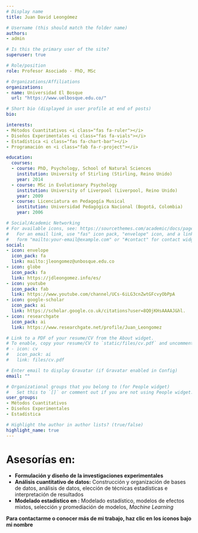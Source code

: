 ```yaml
---
# Display name
title: Juan David Leongómez

# Username (this should match the folder name)
authors:
- admin

# Is this the primary user of the site?
superuser: true

# Role/position
role: Profesor Asociado - PhD, MSc

# Organizations/Affiliations
organizations:
- name: Universidad El Bosque
  url: "https://www.uelbosque.edu.co/"

# Short bio (displayed in user profile at end of posts)
bio:

interests:
- Métodos Cuantitativos <i class="fas fa-ruler"></i>
- Diseños Experimentales <i class="fas fa-vials"></i>
- Estadística <i class="fas fa-chart-bar"></i>
- Programación en <i class="fab fa-r-project"></i>

education:
  courses:
  - course: PhD, Psychology, School of Natural Sciences
    institution: University of Stirling (Stirling, Reino Unido)
    year: 2014
  - course: MSc in Evolutionary Psychology
    institution: University of Liverpool (Liverpool, Reino Unido)
    year: 2009
  - course: Licenciatura en Pedagogía Musical
    institution: Universidad Pedagógica Nacional (Bogotá, Colombia)
    year: 2006

# Social/Academic Networking
# For available icons, see: https://sourcethemes.com/academic/docs/page-builder/#icons
#   For an email link, use "fas" icon pack, "envelope" icon, and a link in the
#   form "mailto:your-email@example.com" or "#contact" for contact widget.
social:
- icon: envelope
  icon_pack: fa
  link: mailto:jleongomez@unbosque.edu.co
- icon: globe
  icon_pack: fa
  link: https://jdleongomez.info/es/
- icon: youtube
  icon_pack: fab
  link: https://www.youtube.com/channel/UCs-6iLG3cnZwtGFcvyObPpA
- icon: google-scholar
  icon_pack: ai
  link: https://scholar.google.co.uk/citations?user=8Q0jKHsAAAAJ&hl.
- icon: researchgate
  icon_pack: ai
  link: https://www.researchgate.net/profile/Juan_Leongomez

# Link to a PDF of your resume/CV from the About widget.
# To enable, copy your resume/CV to `static/files/cv.pdf` and uncomment the lines below.
# - icon: cv
#   icon_pack: ai
#   link: files/cv.pdf

# Enter email to display Gravatar (if Gravatar enabled in Config)
email: ""

# Organizational groups that you belong to (for People widget)
#   Set this to `[]` or comment out if you are not using People widget.
user_groups:
- Métodos Cuantitativos
- Diseños Experimentales
- Estadística

# Highlight the author in author lists? (true/false)
highlight_name: true
---
```


# **Asesorías en:**

* **Formulación y diseño de la investigaciones experimentales**
* **Análisis cuantitativo de datos:** Construcción y organización de bases de datos, análisis de datos, elección de técnicas estadísticas e interpretación de resultados
* **Modelado estadístico en <i class="fab fa-r-project"></i>:** Modelado estadístico, modelos de efectos mixtos, selección y promediación de modelos, *Machine Learning*

**Para contactarme o conocer más de mi trabajo, haz clic en los íconos bajo mi nombre**
